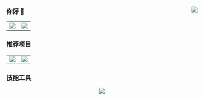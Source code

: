 ### 你好 👋<a href="https://github.com/HdShare/"><img align="right" src="https://komarev.com/ghpvc/?username=HdShare&label=Views"></a>

<table align="center">
    <tr>
        <td align="center">
          <picture>
            <img src="https://github-readme-stats.vercel.app/api?hide_border=true&locale=cn&username=hdshare&show_icons=true&include_all_commits=true">
          </picture>
        </td>
        <td align="center">
          <picture>
            <img src="https://github-readme-stats.vercel.app/api/top-langs/?hide_border=true&locale=cn&username=hdshare&layout=compact&langs_count=12">
          </picture>
        </td>
    </tr>
</table>

### 推荐项目

<table align="center">
    <tr>
        <td align="center">
          <picture>
            <a href="https://github.com/HdShare/HdTool">
                <img src="https://github-readme-stats.vercel.app/api/pin/?hide_border=true&username=HdShare&repo=HdTool&show_owner=true">
            </a>
          </picture>
        </td>
        <td align="center">
          <picture>
            <a href="https://github.com/HdShare/HookGG">
                <img src="https://github-readme-stats.vercel.app/api/pin/?hide_border=true&username=HdShare&repo=HookGG&show_owner=true">
            </a>
          </picture>
        </td>
    </tr>
</table>

### 技能工具

<p align="center">
    <picture>
        <img src="https://skillicons.dev/icons?i=java,kotlin,py,lua,androidstudio,idea,pycharm,vscode&theme=light" />
    </picture>
</p>
